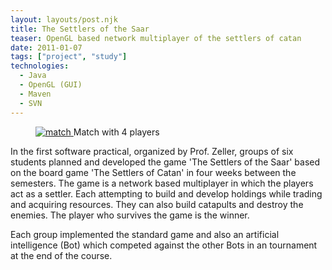 ```yaml
---
layout: layouts/post.njk
title: The Settlers of the Saar
teaser: OpenGL based network multiplayer of the settlers of catan 
date: 2011-01-07
tags: ["project", "study"]
technologies:
  - Java
  - OpenGL (GUI)
  - Maven
  - SVN
---
```


<figure>
      <a href="{{'/assets/projects/siedler-saar/match.jpg' | url}}" target="_blank" >
          <img src="{{'/assets/projects/siedler-saar/match.jpg' | url}}" alt="match" />
      </a>
      <figcaption">Match with 4 players</figcaption>
</figure>

In the first software practical, organized by Prof. Zeller,  groups of six students planned and developed the game 'The Settlers of the Saar' based on the board game 'The Settlers of Catan' in four weeks between the semesters. The game is a network based multiplayer in which the players act as a settler. Each attempting to build and develop holdings while trading and acquiring resources. They can also build catapults and destroy the enemies. The player who survives the game is the winner.

Each group implemented the standard game and also an artificial intelligence (Bot) which competed against the other Bots in an tournament at the end of the course.